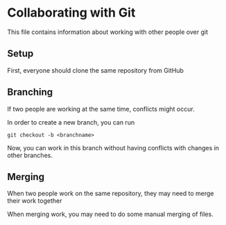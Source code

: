 # Collaborating with Git

This file contains information about working with other people over git

## Setup

First, everyone should clone the same repository from GitHub


## Branching

If two people are working at the same time, conflicts might occur.

In order to create a new branch, you can run
```
git checkout -b <branchname>
```

Now, you can work in this branch without having conflicts with changes in other branches.

## Merging

When two people work on the same repository, they may need to merge their work together

When merging work, you may need to do some manual merging of files.